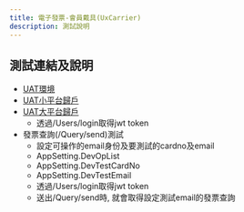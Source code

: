 ```yaml
---
title: 電子發票-會員戴具(UxCarrier)
description: 測試說明
---
```

## 測試連結及說明

- [UAT環境](https://eguitest.uxifs.com/UxCarrier/#/home/about)
- [UAT小平台歸戶](https://eguitest.uxifs.com/UxCarrier/api/v1/uxbind/trystart)
- [UAT大平台歸戶](https://eguitest.uxifs.com/UxCarrier/api/v1/einvoicebind/trystart)
    * 透過/Users/login取得jwt token
- 發票查詢(/Query/send)測試
    * 設定可操作的email身份及要測試的cardno及email
    * AppSetting.DevOpList
    * AppSetting.DevTestCardNo
    * AppSetting.DevTestEmail
    * 透過/Users/login取得jwt token
    * 送出/Query/send時, 就會取得設定測試email的發票查詢

